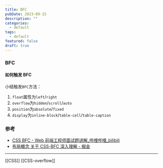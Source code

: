 ```yaml
---
title: BFC
pubDate: 2023-09-15
description: ""
categories:
  - default
tags:
  - default
featured: false
draft: true
---
```


### BFC

#### 如何触发 BFC

小结触发`BFC`方法：

1. `float`属性为`left`/`right`
2. `overflow`为`hidden`/`scroll`/`auto`
3. `position`为`absolute`/`fixed`
4. `display`为`inline-block`/`table-cell`/`table-caption`

### 参考

- [CSS BFC - Web 前端工程师面试题讲解\_哔哩哔哩\_bilibili](https://www.bilibili.com/video/BV1h54y1D7rb/?share_source=copy_web&vd_source=f5d15384f6f30e1d80d40948354bf681)
- [布局概念 关于 CSS-BFC 深入理解 - 掘金](https://juejin.cn/post/6844903476774830094)

---

[[CSS]]
[[CSS-overflow]]
